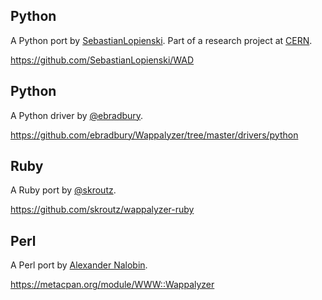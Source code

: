 ## Python

A Python port by [SebastianLopienski](https://github.com/SebastianLopienski). Part of a research project at [CERN](http://cern.ch).

https://github.com/SebastianLopienski/WAD

## Python

A Python driver by [@ebradbury](https://github.com/ebradbury). 

https://github.com/ebradbury/Wappalyzer/tree/master/drivers/python

## Ruby

A Ruby port by [@skroutz](https://github.com/skroutz).

https://github.com/skroutz/wappalyzer-ruby

## Perl

A Perl port by [Alexander Nalobin](https://metacpan.org/author/NALOBIN).

https://metacpan.org/module/WWW::Wappalyzer